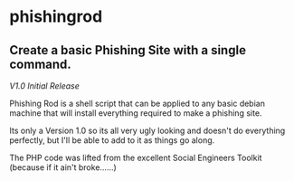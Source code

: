 # phishingrod

## Create a basic Phishing Site with a single command.

*V1.0 Initial Release*

Phishing Rod is a shell script that can be applied to any basic debian machine that will install everything required to make a phishing site.

Its only a Version 1.0 so its all very ugly looking and doesn't do everything perfectly, but I'll be able to add to it as things go along.

The PHP code was lifted from the excellent Social Engineers Toolkit (because if it ain't broke......)
